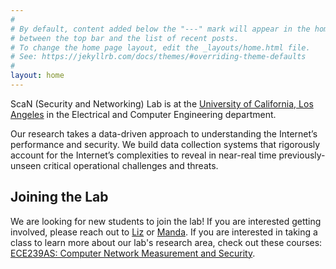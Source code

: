 ```yaml
---
#
# By default, content added below the "---" mark will appear in the home page
# between the top bar and the list of recent posts.
# To change the home page layout, edit the _layouts/home.html file.
# See: https://jekyllrb.com/docs/themes/#overriding-theme-defaults
#
layout: home
---
```


ScaN (Security and Networking) Lab is at the 
[University of California, Los Angeles](https://www.ee.ucla.edu/) 
in the Electrical and Computer Engineering department.

Our research takes a data-driven approach to understanding the Internet’s performance and security. We build data collection systems that rigorously account for the Internet’s complexities to reveal in near-real time previously-unseen critical operational challenges and threats.

## Joining the Lab
We are looking for new students to join the lab! If you are interested getting involved, please reach out to [Liz](mailto:lizhikev@ucla.edu) or [Manda](mailto:mandat@ucla.edu).
If you are interested in taking a class to learn more about our lab's research area, check out these courses: [ECE239AS: Computer Network Measurement and Security](https://lizizhikevich.github.io/ECE239AS-NetSec).
